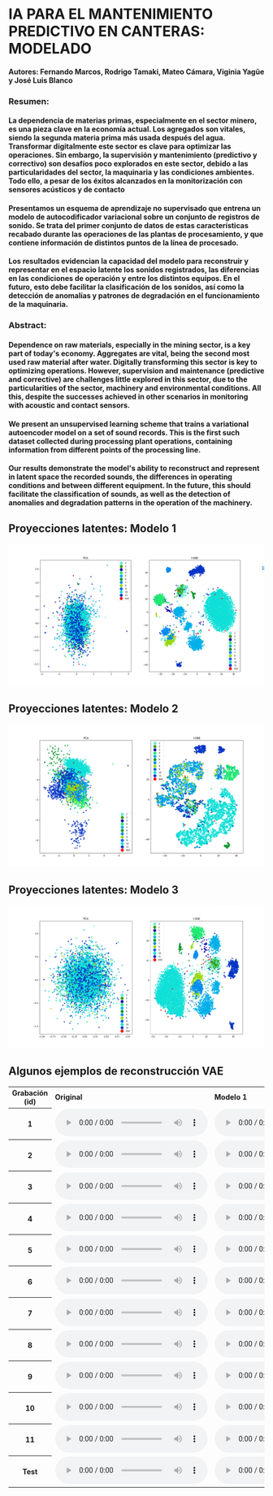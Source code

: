 # IA PARA EL MANTENIMIENTO PREDICTIVO EN CANTERAS: MODELADO

#### Autores: Fernando Marcos, Rodrigo Tamaki, Mateo Cámara, Viginia Yagüe y José Luis Blanco

### Resumen: 

#### La dependencia de materias primas, especialmente en el sector minero, es una pieza clave en la economía actual. Los agregados son vitales, siendo la segunda materia prima más usada después del agua. Transformar digitalmente este sector es clave para optimizar las operaciones. Sin embargo, la supervisión y mantenimiento (predictivo y correctivo) son desafíos poco explorados en este sector, debido a las particularidades del sector, la maquinaria y las condiciones ambientes. Todo ello, a pesar de los éxitos alcanzados en la monitorización con sensores acústicos y de contacto

#### Presentamos un esquema de aprendizaje no supervisado que entrena un modelo de autocodificador variacional sobre un conjunto de registros de sonido. Se trata del primer conjunto de datos de estas características recabado durante las operaciones de las plantas de procesamiento, y que contiene información de distintos puntos de la línea de procesado.

#### Los resultados evidencian la capacidad del modelo para reconstruir y representar en el espacio latente los sonidos registrados, las diferencias en las condiciones de operación y entre los distintos equipos. En el futuro, esto debe facilitar la clasificación de los sonidos, así como la detección de anomalías y patrones de degradación en el funcionamiento de la maquinaria.

### Abstract: 

#### Dependence on raw materials, especially in the mining sector, is a key part of today's economy. Aggregates are vital, being the second most used raw material after water. Digitally transforming this sector is key to optimizing operations. However, supervision and maintenance (predictive and corrective) are challenges little explored in this sector, due to the particularities of the sector, machinery and environmental conditions. All this, despite the successes achieved in other scenarios in monitoring with acoustic and contact sensors.

#### We present an unsupervised learning scheme that trains a variational autoencoder model on a set of sound records. This is the first such dataset collected during processing plant operations, containing information from different points of the processing line. 

####  Our results demonstrate the model's ability to reconstruct and represent in latent space the recorded sounds, the differences in operating conditions and between different equipment. In the future, this should facilitate the classification of sounds, as well as the detection of anomalies and degradation patterns in the operation of the machinery.

## Proyecciones latentes: Modelo 1
![Local Image](./images/PCA_tSNE_model1-coloured.png)

## Proyecciones latentes: Modelo 2
![Local Image](./images/PCA_tSNE_model2-coloured.png)

## Proyecciones latentes: Modelo 3
![Local Image](./images/PCA_tSNE_model3-coloured.png)


## Algunos ejemplos de reconstrucción VAE

<div class="figure">
    <table>
        <tbody>
            <!-- Row 1 -->
            <tr>
                <th>Grabación (id)</th>
                <td><b>Original</b></td>
                <td><b>Modelo 1</b></td>
                <td><b>Modelo 2</b></td>
                <td><b>Modelo 3</b></td>
            </tr>
            <!-- Row 2 -->
            <tr>
                <th>1</th>
                <td>
                    <audio controls="">
                        <source src="./vae-estereo-canteras/samples_original/frag_002_5.wav">
                    </audio>
                </td>
                <td>
                    <audio controls="">
                        <source src="./vae-estereo-canteras/samples_model1/frag_002_5.wav">
                    </audio>
                </td>
                <td>
                    <audio controls="">
                        <source src="./vae-estereo-canteras/samples_model2/frag_002_5.wav">
                    </audio>
                </td>
                <td>
                    <audio controls="">
                        <source src="./vae-estereo-canteras/samples_model3/frag_002_5.wav">
                    </audio>
                </td>
            </tr>
            <!-- Row 3 -->
            <tr>
                <th>2</th>
                <td>
                    <audio controls="">
                        <source src="mant_pred_cant_VAE/samples_original/frag_003_10.wav">
                    </audio>
                </td>
                <td>
                    <audio controls="">
                        <source src="mant_pred_cant_VAE/samples_model1/frag_003_10.wav">
                    </audio>
                </td>
                <td>
                    <audio controls="">
                        <source src="mant_pred_cant_VAE/samples_model2/frag_003_10.wav">
                    </audio>
                </td>
                <td>
                    <audio controls="">
                        <source src="mant_pred_cant_VAE/samples_model3/frag_003_10.wav">
                    </audio>
                </td>
            </tr>
            <!-- Row 4 -->
            <tr>
                <th>3</th>
                <td>
                    <audio controls="">
                        <source src="mant_pred_cant_VAE/samples_original/frag_004_84.wav">
                    </audio>
                </td>
                <td>
                    <audio controls="">
                        <source src="mant_pred_cant_VAE/samples_model1/frag_004_84.wav">
                    </audio>
                </td>
                <td>
                    <audio controls="">
                        <source src="mant_pred_cant_VAE/samples_model2/frag_004_84.wav">
                    </audio>
                </td>
                <td>
                    <audio controls="">
                        <source src="mant_pred_cant_VAE/samples_model3/frag_004_84.wav">
                    </audio>
                </td>
            </tr>
            <!-- Row 5 -->
            <tr>
                <th>4</th>
                <td>
                    <audio controls="">
                        <source src="mant_pred_cant_VAE/samples_original/frag_005_271.wav">
                    </audio>
                </td>
                <td>
                    <audio controls="">
                        <source src="mant_pred_cant_VAE/samples_model1/frag_005_271.wav">
                    </audio>
                </td>
                <td>
                    <audio controls="">
                        <source src="mant_pred_cant_VAE/samples_model2/frag_005_271.wav">
                    </audio>
                </td>
                <td>
                    <audio controls="">
                        <source src="mant_pred_cant_VAE/samples_model3/frag_005_271.wav">
                    </audio>
                </td>
            </tr>
            <!-- Row 6 -->
            <tr>
                <th>5</th>
                <td>
                    <audio controls="">
                        <source src="mant_pred_cant_VAE/samples_original/frag_006_1030.wav">
                    </audio>
                </td>
                <td>
                    <audio controls="">
                        <source src="mant_pred_cant_VAE/samples_model1/frag_006_1030.wav">
                    </audio>
                </td>
                <td>
                    <audio controls="">
                        <source src="mant_pred_cant_VAE/samples_model2/frag_006_1030.wav">
                    </audio>
                </td>
                <td>
                    <audio controls="">
                        <source src="mant_pred_cant_VAE/samples_model3/frag_006_1030.wav">
                    </audio>
                </td>
            </tr>
            <!-- Row 7 -->
            <tr>
                <th>6</th>
                <td>
                    <audio controls="">
                        <source src="mant_pred_cant_VAE/samples_original/frag_007_31.wav">
                    </audio>
                </td>
                <td>
                    <audio controls="">
                        <source src="mant_pred_cant_VAE/samples_model1/frag_007_31.wav">
                    </audio>
                </td>
                <td>
                    <audio controls="">
                        <source src="mant_pred_cant_VAE/samples_model2/frag_007_31.wav">
                    </audio>
                </td>
                <td>
                    <audio controls="">
                        <source src="mant_pred_cant_VAE/samples_model3/frag_007_31.wav">
                    </audio>
                </td>
            </tr>
            <!-- Row 8 -->
            <tr>
                <th>7</th>
                <td>
                    <audio controls="">
                        <source src="mant_pred_cant_VAE/samples_original/frag_008_125.wav">
                    </audio>
                </td>
                <td>
                    <audio controls="">
                        <source src="mant_pred_cant_VAE/samples_model1/frag_008_125.wav">
                    </audio>
                </td>
                <td>
                    <audio controls="">
                        <source src="mant_pred_cant_VAE/samples_model2/frag_008_125.wav">
                    </audio>
                </td>
                <td>
                    <audio controls="">
                        <source src="mant_pred_cant_VAE/samples_model3/frag_008_125.wav">
                    </audio>
                </td>
            </tr>
            <!-- Row 9 -->
            <tr>
                <th>8</th>
                <td>
                    <audio controls="">
                        <source src="mant_pred_cant_VAE/samples_original/frag_009_180.wav">
                    </audio>
                </td>
                <td>
                    <audio controls="">
                        <source src="mant_pred_cant_VAE/samples_model1/frag_009_180.wav">
                    </audio>
                </td>
                <td>
                    <audio controls="">
                        <source src="mant_pred_cant_VAE/samples_model2/frag_009_180.wav">
                    </audio>
                </td>
                <td>
                    <audio controls="">
                        <source src="mant_pred_cant_VAE/samples_model3/frag_009_180.wav">
                    </audio>
                </td>
            </tr>
            <!-- Row 10 -->
            <tr>
                <th>9</th>
                <td>
                    <audio controls="">
                        <source src="mant_pred_cant_VAE/samples_original/frag_010_4.wav">
                    </audio>
                </td>
                <td>
                    <audio controls="">
                        <source src="mant_pred_cant_VAE/samples_model1/frag_010_4.wav">
                    </audio>
                </td>
                <td>
                    <audio controls="">
                        <source src="mant_pred_cant_VAE/samples_model2/frag_010_4.wav">
                    </audio>
                </td>
                <td>
                    <audio controls="">
                        <source src="mant_pred_cant_VAE/samples_model3/frag_010_4.wav">
                    </audio>
                </td>
            </tr>
            <!-- Row 11 -->
            <tr>
                <th>10</th>
                <td>
                    <audio controls="">
                        <source src="mant_pred_cant_VAE/samples_original/frag_011_185.wav">
                    </audio>
                </td>
                <td>
                    <audio controls="">
                        <source src="mant_pred_cant_VAE/samples_model1/frag_011_185.wav">
                    </audio>
                </td>
                <td>
                    <audio controls="">
                        <source src="mant_pred_cant_VAE/samples_model2/frag_011_185.wav">
                    </audio>
                </td>
                <td>
                    <audio controls="">
                        <source src="mant_pred_cant_VAE/samples_model3/frag_011_185.wav">
                    </audio>
                </td>
            </tr>
            <!-- Row 12 -->
            <tr>
                <th>11</th>
                <td>
                    <audio controls="">
                        <source src="mant_pred_cant_VAE/samples_original/frag_012_171.wav">
                    </audio>
                </td>
                <td>
                    <audio controls="">
                        <source src="mant_pred_cant_VAE/samples_model1/frag_012_171.wav">
                    </audio>
                </td>
                <td>
                    <audio controls="">
                        <source src="mant_pred_cant_VAE/samples_model2/frag_012_171.wav">
                    </audio>
                </td>
                <td>
                    <audio controls="">
                        <source src="mant_pred_cant_VAE/samples_model3/frag_012_171.wav">
                    </audio>
                </td>
            </tr>
            <!-- Row 13 -->
            <tr>
                <th>Test</th>
                <td>
                    <audio controls="">
                        <source src="mant_pred_cant_VAE/samples_original/frag_013_5.wav">
                    </audio>
                </td>
                <td>
                    <audio controls="">
                        <source src="mant_pred_cant_VAE/samples_model1/frag_013_5.wav">
                    </audio>
                </td>
                <td>
                    <audio controls="">
                        <source src="mant_pred_cant_VAE/samples_model2/frag_013_5.wav">
                    </audio>
                </td>
                <td>
                    <audio controls="">
                        <source src="mant_pred_cant_VAE/samples_model3/frag_013_5.wav">
                    </audio>
                </td>
            </tr>
        </tbody>
    </table>
</div>

